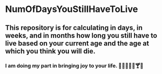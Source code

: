 # NumOfDaysYouStillHaveToLive

## This repository is for calculating in days, in weeks, and in months how long you still have to live based on your current age and the age at which you think you will die.

### I am doing my part in bringing joy to your life. 🍷🍾🍺🍻🥂🍸🍹
